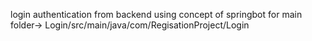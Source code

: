 login authentication from backend using concept of springbot
for main folder->
Login/src/main/java/com/RegisationProject/Login
